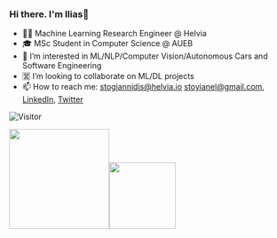### Hi there. I'm Ilias👋


- 👨‍💻 Machine Learning Research Engineer @ Helvia
- 🎓 MSc Student in Computer Science @ AUEB
- 👀 I’m interested in ML/NLP/Computer Vision/Autonomous Cars and Software Engineering
- 🈺 I’m looking to collaborate on ML/DL projects
- 📫 How to reach me: stogiannidis@helvia.io stoyianel@gmail.com, [LinkedIn](https://www.linkedin.com/in/ilias-stogiannidis-6b3958176/), [Twitter](https://twitter.com/stoyvn_)

 ![Visitor](https://visitor-badge.laobi.icu/badge?page_id=stoyian)

<p align="left">
    <img align="centre" src="https://github-readme-stats-eight-theta.vercel.app/api?username=stoyian&show_icons=true&hide_border=true&include_all_commits=true&count_private=true&bg_color=00000000&theme=tokyonight" height=180px/><img height="120px" src="https://github-readme-stats.vercel.app/api/top-langs/?username=stoyian&hide=html&hide_title=true&hide_border=true&layout=compact&langs_count=8&theme=tokyonight&bg_color=00000000" />
</p>
